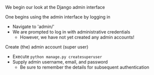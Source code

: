 We begin our look at the Django admin interface

One begins using the admin interface by logging in
- Navigate to 'admin/'
- We are prompted to log in with administrative credentials
	- However, we have not yet created any admin accounts!

Create (the) admin account (super user)
- Execute `python manage.py createsuperuser`
- Supply admin username, email, and password
	- Be sure to remember the details for subsequent authentication

